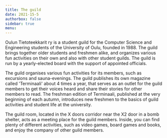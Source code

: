 ```yaml
---
title: The guild
date: 2021-15-5
authorbox: false
sidebar: true
menu:
---
```


Oulun Tietoteekkarit ry is a student guild for the Computer Science and Engineering students of the University of Oulu, founded in 1988. The guild brings together older students and freshmen alike, and organizes various fun activities on their own and also with other student guilds. The guild is run by a yearly-elected board with the support of appointed officials.

The guild organises various fun activities for its members, such as excursions and sauna-evenings. The guild publishes its own magazine called 'Terminaali' about 4 times a year, that serves as an outlet for the guild members to get their voices heard and share their stories for other members to read. The freshman edition of Terminaali, published at the very beginning of each autumn, introduces new freshmen to the basics of guild activities and student life at the university.

The guild room, located in the X doors corridor near the X2 door in a bomb shelter, acts as a meeting place for the guild members. Inside, you can find plenty of different activities, such as video games, board games and books, and enjoy the company of other guild members.
